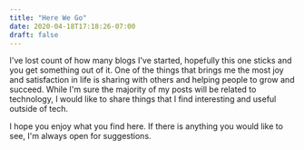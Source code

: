 ```yaml
---
title: "Here We Go"
date: 2020-04-18T17:18:26-07:00
draft: false
---
```


I've lost count of how many blogs I've started, hopefully this one sticks and you get something out of it. One of the things that brings me the most joy and satisfaction in life is sharing with others and helping people to grow and succeed. While I'm sure the majority of my posts will be related to technology, I would like to share things that I find interesting and useful outside of tech.

I hope you enjoy what you find here. If there is anything you would like to see, I'm always open for suggestions.
